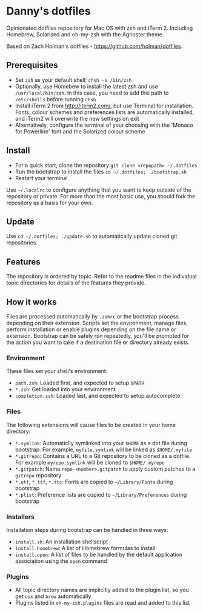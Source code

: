 # Danny's dotfiles #

Opinionated dotfiles repository for Mac OS with zsh and iTerm 2. Including Homebrew, Solarised and oh-my-zsh with the Agnoster theme.

Based on Zach Holman's dotfiles - https://github.com/holman/dotfiles.

## Prerequisites ##

- Set `zsh` as your default shell: `chsh -s /bin/zsh`
- Optionally, use Homebew to install the latest zsh and use `/usr/local/bin/zsh`. In this case, you need to add this path to `/etc/shells` before running `chsh`
- Install iTerm 2 from http://iterm2.com/, but use Terminal for installation. Fonts, colour schemes and preferences lists are automatically installed, and iTerm2 will overwrite the new settings on exit
- Alternatively, configure the terminal of your choosing with the 'Monaco for Powerline' font and the Solarized colour scheme

## Install ##

- For a quick start, clone the repository `git clone <repopath> ~/.dotfiles`
- Run the bootstrap to install the files `cd ~/.dotfiles; ./bootstrap.sh`
- Restart your terminal

Use `~/.localrc` to configure anything that you want to keep outside of the repository or private. For more than the most basic use, you should fork the repository as a basis for your own.

## Update ##

Use `cd ~/.dotfiles; ./update.sh` to automatically update cloned git repositories.

## Features ##

The repository is ordered by topic. Refer to the readme files in the individual topic directories for details of the features they provide.

## How it works ##

Files are processed automatically by `.zshrc` or the bootstrap process depending on their extension. Scripts set the environment, manage files, perform installation or enable plugins depending on the file name or extension. Bootstrap can be safely run repeatedly, you'll be prompted for the action you want to take if a destination file or directory already exists.

### Environment ###

These files set your shell's environment:

- `path.zsh`: Loaded first, and expected to setup `$PATH`
- `*.zsh`: Get loaded into your environment
- `completion.zsh`: Loaded last, and expected to setup autocomplete

### Files ###

The following extensions will cause files to be created in your home directory:

- `*.symlink`: Automaticlly symlinked into your `$HOME` as a dot file during bootstrap. For example, `myfile.symlink` will be linked as `$HOME/.myfile`
- `*.gitrepo`: Contains a URL to a Git repository to be cloned as a dotfile. For example `myrepo.symlink` will be cloned to `$HOME/.myrepo`
- `*.gitpatch`: Name `repo-<number>.gitpatch` to apply custom patches to a `gitrepo` repository
- `*.otf`, `*.ttf`, `*.ttc`: Fonts are copied to `~/Library/Fonts` during bootstrap
- `*.plist`: Preference lists are copied to `~/Library/Preferences` during bootstrap

### Installers ###

Installation steps during bootstrap can be handled in three ways:

- `install.sh`: An installation shellscript
- `install.homebrew`: A list of Homebrew formulas to install
- `install.open`: A list of files to be handled by the default application association using the `open` command

### Plugins ###

- All topic directory names are implicitly added to the plugin list, so you get `osx` and `brew` automatically
- Plugins listed in `oh-my-zsh.plugins` files are read and added to this list
